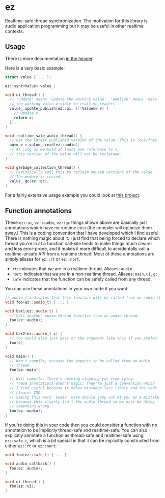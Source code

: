 # ez

Realtime-safe thread synchronization. The motivation for this library is audio application programming but it may be useful in other realtime contexts.

## Usage

There is more documentation [in the header](include/ez.hpp).

Here is a very basic example:

```c++
struct Value { ... };

ez::sync<Value> value_;

void ui_thread() {
  // 'update' means 'update the working value'. 'publish' means 'make
  // the working value visible to realtime readers'.
  value_.update_publish(ez::ui, [](Value&& v) {
    // Update v
    return v;
  });
}

void realtime_safe_audio_thread() {
  // Get the latest published version of the value. This is lock-free.
  auto v = value_.read(ez::audio);
  // As long as we hold at least one reference to v,
  // this version of the value will not be reclaimed.
}

void garbage_collection_thread() {
  // Periodically call this to reclaim unused versions of the value.
  // The memory is reused.
  value_.gc(ez::gc);
}
```

For a fairly extensive usage example you could look at [this project](https://github.com/colugomusic/scuff).

## Function annotations
These `ez::ui`, `ez::audio`, `ez::gc` things shown above are basically just annotations which have no runtime cost (the compiler will optimize them away.) This is a coding convention that I have developed which I find useful. There is nothing magic about it. I just find that being forced to declare which thread you're in at a function call-site tends to make things much clearer and less error-prone, and it makes it more difficult to accidentally call a realtime-unsafe API from a realtime thread. Most of these annotations are simply aliases for `ez::rt` or `ez::nort`.

- `rt`: indicates that we are in a realtime thread. Aliases: `audio`
- `nort`: indicates that we are in a non-realtime thread. Aliases: `main`, `ui`, `gc`
- `safe` indicates that the function can be safely called from any thread.

You can use these annotations in your own code if you want:

```c++
// audio_t indicates that this function will be called from an audio thread.
void foo(ez::audio_t) { ... }

void bar1(ez::audio_t) {
  // Call another audio-thread function from an audio thread.
  foo(ez::audio);
}

void bar2(ez::audio_t c) {
  // You could also just pass on the argument like this if you prefer.
  foo(c);
}

void main() {
  // Won't compile, because foo expects to be called from an audio
  // thread.
  foo(ez::main);

  // Will compile. There's nothing stopping you from lying.
  // These annotations aren't magic. They're just a convention which
  // I find useful because it makes mistakes less likely and the code
  // clearer IMO.
  // Seeing this word 'audio' here should jump out at you as a mistake
  // because this clearly isn't the audio thread so we must be doing
  // something wrong.
  foo(ez::audio); 
}
```

If you're doing this in your code then you could consider a function with no annotation to be implicitly thread-safe and realtime-safe. You can also explicitly annotate a function as thread-safe and realtime-safe using `ez::safe_t`, which is a bit special in that it can be implicitly constructed from either `ez::rt` or `ez::nort`:

```c++
void foo(ez::safe_t) { ... }

void audio_callback() {
  foo(ez::audio);
}

void ui_thread() {
  foo(ez::ui);
}
```
